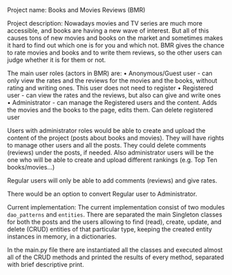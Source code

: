 Project name: 
Books and Movies Reviews (BMR)

Project description: 
Nowadays movies and TV series are much more accessible,
and books are having a new wave of interest. But all of this causes tons of new 
movies and books on the market and sometimes makes it hard to find out which one 
is for you and which not. BMR gives the chance to rate movies and books and to write 
them reviews, so the other users can judge whether it is for them or not.

The main user roles (actors in BMR) are:
• Anonymous/Guest user - can only view the rates and the reviews for the 
movies and the books, without rating and writing ones. This user does not need to register
• Registered user - can view the rates and the reviews, but also can give and write ones
• Administrator - can manage the Registered users and the content. 
Adds the movies and the books to the page, edits them. Can delete registered user

Users with administrator roles would be able to create and upload the content
of the project (posts about books and movies). They will have rights to manage other
users and all the posts. They could delete comments (reviews) under the posts, if needed.
Also administrator users will be the one who will be able to create and upload
different rankings (e.g. Top Ten books/movies...)

Regular users will only be able to add comments (reviews) and give
rates.

There would be an option to convert Regular user to Administrator.

Current implementation:
The current implementation consist of two modules `dao_patterns` and
`entities`. There are separated the main Singleton classes for both
the posts and the users allowing to find (read), create, update, and 
delete (CRUD) entities of that particular type, keeping the created
entity instances in memory, in a dictionaries.

In the main.py file there are instantiated all the classes and
executed almost all of the CRUD methods and printed the results
of every method, separated with brief descriptive print.